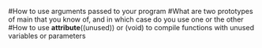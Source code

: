 #How to use arguments passed to your program
#What are two prototypes of main that you know of, and in which case do you use one or the other
#How to use __attribute__((unused)) or (void) to compile functions with unused variables or parameters
